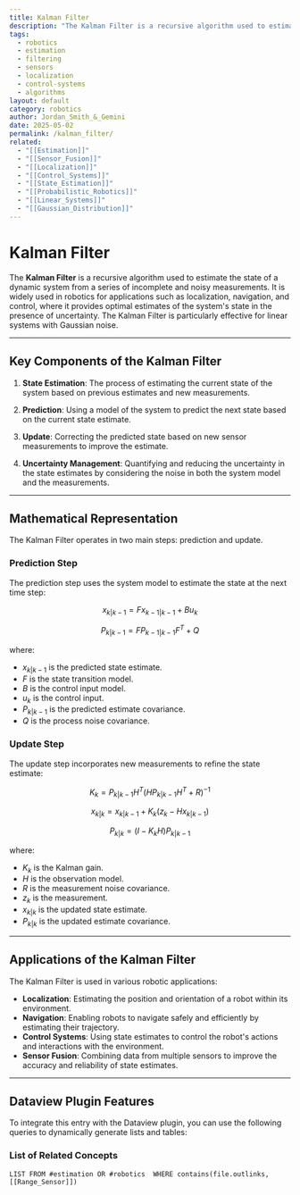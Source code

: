 ```yaml
---
title: Kalman Filter
description: "The Kalman Filter is a recursive algorithm used to estimate the state of a dynamic system from a series of incomplete and noisy measurements."
tags:
  - robotics
  - estimation
  - filtering
  - sensors
  - localization
  - control-systems
  - algorithms
layout: default
category: robotics
author: Jordan_Smith_&_Gemini
date: 2025-05-02
permalink: /kalman_filter/
related:
  - "[[Estimation]]"
  - "[[Sensor_Fusion]]"
  - "[[Localization]]"
  - "[[Control_Systems]]"
  - "[[State_Estimation]]"
  - "[[Probabilistic_Robotics]]"
  - "[[Linear_Systems]]"
  - "[[Gaussian_Distribution]]"
---
```


# Kalman Filter

The **Kalman Filter** is a recursive algorithm used to estimate the state of a dynamic system from a series of incomplete and noisy measurements. It is widely used in robotics for applications such as localization, navigation, and control, where it provides optimal estimates of the system's state in the presence of uncertainty. The Kalman Filter is particularly effective for linear systems with Gaussian noise.

---

## Key Components of the Kalman Filter

1. **State Estimation**: The process of estimating the current state of the system based on previous estimates and new measurements.

2. **Prediction**: Using a model of the system to predict the next state based on the current state estimate.

3. **Update**: Correcting the predicted state based on new sensor measurements to improve the estimate.

4. **Uncertainty Management**: Quantifying and reducing the uncertainty in the state estimates by considering the noise in both the system model and the measurements.

---

## Mathematical Representation

The Kalman Filter operates in two main steps: prediction and update.

### Prediction Step

The prediction step uses the system model to estimate the state at the next time step:

$$
x_{k|k-1} = F x_{k-1|k-1} + B u_k
$$

$$
P_{k|k-1} = F P_{k-1|k-1} F^T + Q
$$

where:
- $x_{k|k-1}$ is the predicted state estimate.
- $F$ is the state transition model.
- $B$ is the control input model.
- $u_k$ is the control input.
- $P_{k|k-1}$ is the predicted estimate covariance.
- $Q$ is the process noise covariance.

### Update Step

The update step incorporates new measurements to refine the state estimate:

$$
K_k = P_{k|k-1} H^T (H P_{k|k-1} H^T + R)^{-1}
$$

$$
x_{k|k} = x_{k|k-1} + K_k (z_k - H x_{k|k-1})
$$

$$
P_{k|k} = (I - K_k H) P_{k|k-1}
$$

where:
- $K_k$ is the Kalman gain.
- $H$ is the observation model.
- $R$ is the measurement noise covariance.
- $z_k$ is the measurement.
- $x_{k|k}$ is the updated state estimate.
- $P_{k|k}$ is the updated estimate covariance.

---

## Applications of the Kalman Filter

The Kalman Filter is used in various robotic applications:

- **Localization**: Estimating the position and orientation of a robot within its environment.
- **Navigation**: Enabling robots to navigate safely and efficiently by estimating their trajectory.
- **Control Systems**: Using state estimates to control the robot's actions and interactions with the environment.
- **Sensor Fusion**: Combining data from multiple sensors to improve the accuracy and reliability of state estimates.

---
## Dataview Plugin Features

To integrate this entry with the Dataview plugin, you can use the following queries to dynamically generate lists and tables:

### List of Related Concepts
```dataview
LIST FROM #estimation OR #robotics  WHERE contains(file.outlinks, [[Range_Sensor]])

